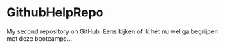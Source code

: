 # GithubHelpRepo
My second repository on GitHub.
Eens kijken of ik het nu wel ga begrijpen met deze bootcamps...

